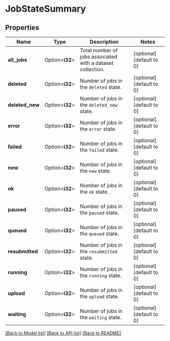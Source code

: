# JobStateSummary

## Properties

Name | Type | Description | Notes
------------ | ------------- | ------------- | -------------
**all_jobs** | Option<**i32**> | Total number of jobs associated with a dataset collection. | [optional][default to 0]
**deleted** | Option<**i32**> | Number of jobs in the `deleted` state. | [optional][default to 0]
**deleted_new** | Option<**i32**> | Number of jobs in the `deleted_new` state. | [optional][default to 0]
**error** | Option<**i32**> | Number of jobs in the `error` state. | [optional][default to 0]
**failed** | Option<**i32**> | Number of jobs in the `failed` state. | [optional][default to 0]
**new** | Option<**i32**> | Number of jobs in the `new` state. | [optional][default to 0]
**ok** | Option<**i32**> | Number of jobs in the `ok` state. | [optional][default to 0]
**paused** | Option<**i32**> | Number of jobs in the `paused` state. | [optional][default to 0]
**queued** | Option<**i32**> | Number of jobs in the `queued` state. | [optional][default to 0]
**resubmitted** | Option<**i32**> | Number of jobs in the `resubmitted` state. | [optional][default to 0]
**running** | Option<**i32**> | Number of jobs in the `running` state. | [optional][default to 0]
**upload** | Option<**i32**> | Number of jobs in the `upload` state. | [optional][default to 0]
**waiting** | Option<**i32**> | Number of jobs in the `waiting` state. | [optional][default to 0]

[[Back to Model list]](../README.md#documentation-for-models) [[Back to API list]](../README.md#documentation-for-api-endpoints) [[Back to README]](../README.md)


